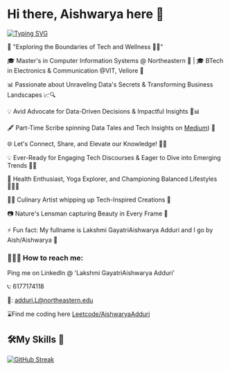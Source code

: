# Hi there, Aishwarya here 👋

[![Typing SVG](https://readme-typing-svg.demolab.com/?lines=Data+Engineering;Data+Science;Data+Analysis+and+Vizualization)](https://git.io/typing-svg)



<!--
**adduriAishwarya/adduriAishwarya** is a ✨ _special_ ✨ repository because its `README.md` (this file) appears on your GitHub profile.

Here are some ideas to get you started:

- 🔭 I’m currently working on ...
- 🌱 I’m currently learning ...
- 👯 I’m looking to collaborate on ...
- 🤔 I’m looking for help with ...
- 💬 Ask me about ...
- 📫 How to reach me: ...
- 😄 Pronouns: ...
- ⚡ Fun fact: ...
-->
🌟 "Exploring the Boundaries of Tech and Wellness 🚀🌿"

🎓 Master's in Computer Information Systems @ Northeastern 🐾 | 🎓 BTech in Electronics & Communication @VIT, Vellore 📡

📊 Passionate about Unraveling Data's Secrets & Transforming Business Landscapes 📈🔍

💡 Avid Advocate for Data-Driven Decisions & Impactful Insights 💼📊

🖋️ Part-Time Scribe spinning Data Tales and Tech Insights on [Medium](https://medium.com/@aishwarya.adduri)) 📝 

🌐 Let's Connect, Share, and Elevate our Knowledge! 🚀🌟

💡 Ever-Ready for Engaging Tech Discourses & Eager to Dive into Emerging Trends 📲💬 

🌱 Health Enthusiast, Yoga Explorer, and Championing Balanced Lifestyles 🧘‍♀️🍏

👩‍🍳 Culinary Artist whipping up Tech-Inspired Creations 🍲 

📷 Nature's Lensman capturing Beauty in Every Frame 📸

⚡ Fun fact: My fullname is Lakshmi GayatriAishwarya Adduri and I go by Aish/Aishwarya 🙂


### 🙋🏽‍♀️ How to reach me: 
Ping me on LinkedIn @ 'Lakshmi GayatriAishwarya Adduri'

📞: 6177174118

📧: adduri.L@northeastern.edu

⌛Find me coding here  [Leetcode/AishwaryaAdduri](https://leetcode.com/aishwarya_adduri/)

## 🛠️My Skills 🔧


[![GitHub Streak](https://streak-stats.demolab.com/?user=adduriAishwarya)](https://git.io/streak-stats)


